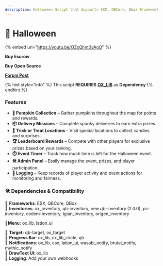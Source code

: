 ```yaml
---
description: Halloween Script that Supports ESX, QBCore, Qbox Frameworks
---
```


# 🎃 Halloween

{% embed url="https://youtu.be/OZxQhm0vAgQ" %}

**Buy Escrow**

**Buy Open Source**

[**Forum Post**](https://forum.cfx.re/t/npc-drug-selling-v2-qb-esx-paid/5235587)

{% hint style="info" %}
This script **REQUIRES** [**OX\_LIB**](https://github.com/overextended/ox_lib) as **Dependency**
{% endhint %}

### Features

* **🎃 Pumpkin Collection** – Gather pumpkins throughout the map for points and rewards.
* **📦 Delivery Missions** – Complete spooky deliveries to earn extra prizes.
* **🍬 Trick or Treat Locations** – Visit special locations to collect candies and surprises.
* **🏆 Leaderboard Rewards** – Compete with other players for exclusive prizes based on your ranking.
* **⏱️ Event Timer** – Track how much time is left for the Halloween event.
* **🛠️ Admin Panel** – Easily manage the event, prizes, and player participation.
* **📝 Logging** – Keep records of player activity and event actions for monitoring and fairness.

### **🛠️ Dependencies & Compatibility**

🔹 **Frameworks**: ESX, QBCore, QBox\
🔹 **Inventories**: ox\_inventory, qb-inventory, new qb-inventory (2.0.0), ps-inventory, codem-inventory,    tgian\_inventory, origen\_inventory

🔹**Menu:** ox\_lib, lation\_ui

🔹 **Target:** qb-target, ox\_target\
🔹 **Progress Bar**: ox\_lib, ox\_lib\_circle, qb\
🔹 **Notifications**: ox\_lib, esx, lation\_ui, wasabi\_notify, brutal\_notify, mythic\_notify\
🔹 **DrawText UI**: ox\_lib\
🔹 **Logging**: Add your own webhooks

